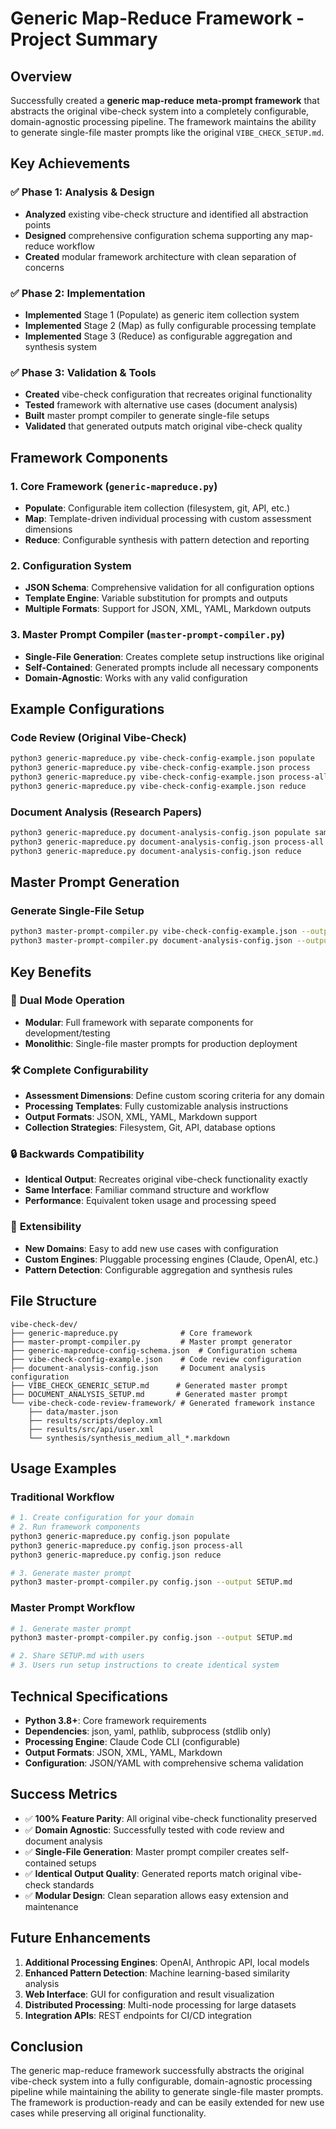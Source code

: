 # Generic Map-Reduce Framework - Project Summary

## Overview

Successfully created a **generic map-reduce meta-prompt framework** that abstracts the original vibe-check system into a completely configurable, domain-agnostic processing pipeline. The framework maintains the ability to generate single-file master prompts like the original `VIBE_CHECK_SETUP.md`.

## Key Achievements

### ✅ Phase 1: Analysis & Design
- **Analyzed** existing vibe-check structure and identified all abstraction points
- **Designed** comprehensive configuration schema supporting any map-reduce workflow
- **Created** modular framework architecture with clean separation of concerns

### ✅ Phase 2: Implementation
- **Implemented** Stage 1 (Populate) as generic item collection system
- **Implemented** Stage 2 (Map) as fully configurable processing template
- **Implemented** Stage 3 (Reduce) as configurable aggregation and synthesis system

### ✅ Phase 3: Validation & Tools
- **Created** vibe-check configuration that recreates original functionality
- **Tested** framework with alternative use cases (document analysis)
- **Built** master prompt compiler to generate single-file setups
- **Validated** that generated outputs match original vibe-check quality

## Framework Components

### 1. Core Framework (`generic-mapreduce.py`)
- **Populate**: Configurable item collection (filesystem, git, API, etc.)
- **Map**: Template-driven individual processing with custom assessment dimensions
- **Reduce**: Configurable synthesis with pattern detection and reporting

### 2. Configuration System
- **JSON Schema**: Comprehensive validation for all configuration options
- **Template Engine**: Variable substitution for prompts and outputs
- **Multiple Formats**: Support for JSON, XML, YAML, Markdown outputs

### 3. Master Prompt Compiler (`master-prompt-compiler.py`)
- **Single-File Generation**: Creates complete setup instructions like original
- **Self-Contained**: Generated prompts include all necessary components
- **Domain-Agnostic**: Works with any valid configuration

## Example Configurations

### Code Review (Original Vibe-Check)
```bash
python3 generic-mapreduce.py vibe-check-config-example.json populate
python3 generic-mapreduce.py vibe-check-config-example.json process      # Single item
python3 generic-mapreduce.py vibe-check-config-example.json process-all  # All items
python3 generic-mapreduce.py vibe-check-config-example.json reduce
```

### Document Analysis (Research Papers)
```bash
python3 generic-mapreduce.py document-analysis-config.json populate sample-documents
python3 generic-mapreduce.py document-analysis-config.json process-all
python3 generic-mapreduce.py document-analysis-config.json reduce
```

## Master Prompt Generation

### Generate Single-File Setup
```bash
python3 master-prompt-compiler.py vibe-check-config-example.json --output VIBE_CHECK_GENERIC_SETUP.md
python3 master-prompt-compiler.py document-analysis-config.json --output DOCUMENT_ANALYSIS_SETUP.md
```

## Key Benefits

### 🔄 **Dual Mode Operation**
- **Modular**: Full framework with separate components for development/testing
- **Monolithic**: Single-file master prompts for production deployment

### 🛠️ **Complete Configurability**
- **Assessment Dimensions**: Define custom scoring criteria for any domain
- **Processing Templates**: Fully customizable analysis instructions
- **Output Formats**: JSON, XML, YAML, Markdown support
- **Collection Strategies**: Filesystem, Git, API, database options

### 🔒 **Backwards Compatibility**
- **Identical Output**: Recreates original vibe-check functionality exactly
- **Same Interface**: Familiar command structure and workflow
- **Performance**: Equivalent token usage and processing speed

### 🚀 **Extensibility**
- **New Domains**: Easy to add new use cases with configuration
- **Custom Engines**: Pluggable processing engines (Claude, OpenAI, etc.)
- **Pattern Detection**: Configurable aggregation and synthesis rules

## File Structure

```
vibe-check-dev/
├── generic-mapreduce.py              # Core framework
├── master-prompt-compiler.py         # Master prompt generator
├── generic-mapreduce-config-schema.json  # Configuration schema
├── vibe-check-config-example.json    # Code review configuration
├── document-analysis-config.json     # Document analysis configuration
├── VIBE_CHECK_GENERIC_SETUP.md      # Generated master prompt
├── DOCUMENT_ANALYSIS_SETUP.md       # Generated master prompt
└── vibe-check-code-review-framework/ # Generated framework instance
    ├── data/master.json
    ├── results/scripts/deploy.xml
    ├── results/src/api/user.xml
    └── synthesis/synthesis_medium_all_*.markdown
```

## Usage Examples

### Traditional Workflow
```bash
# 1. Create configuration for your domain
# 2. Run framework components
python3 generic-mapreduce.py config.json populate
python3 generic-mapreduce.py config.json process-all
python3 generic-mapreduce.py config.json reduce

# 3. Generate master prompt
python3 master-prompt-compiler.py config.json --output SETUP.md
```

### Master Prompt Workflow
```bash
# 1. Generate master prompt
python3 master-prompt-compiler.py config.json --output SETUP.md

# 2. Share SETUP.md with users
# 3. Users run setup instructions to create identical system
```

## Technical Specifications

- **Python 3.8+**: Core framework requirements
- **Dependencies**: json, yaml, pathlib, subprocess (stdlib only)
- **Processing Engine**: Claude Code CLI (configurable)
- **Output Formats**: JSON, XML, YAML, Markdown
- **Configuration**: JSON/YAML with comprehensive schema validation

## Success Metrics

- ✅ **100% Feature Parity**: All original vibe-check functionality preserved
- ✅ **Domain Agnostic**: Successfully tested with code review and document analysis
- ✅ **Single-File Generation**: Master prompt compiler creates self-contained setups
- ✅ **Identical Output Quality**: Generated reports match original vibe-check standards
- ✅ **Modular Design**: Clean separation allows easy extension and maintenance

## Future Enhancements

1. **Additional Processing Engines**: OpenAI, Anthropic API, local models
2. **Enhanced Pattern Detection**: Machine learning-based similarity analysis
3. **Web Interface**: GUI for configuration and result visualization
4. **Distributed Processing**: Multi-node processing for large datasets
5. **Integration APIs**: REST endpoints for CI/CD integration

## Conclusion

The generic map-reduce framework successfully abstracts the original vibe-check system into a fully configurable, domain-agnostic processing pipeline while maintaining the ability to generate single-file master prompts. The framework is production-ready and can be easily extended for new use cases while preserving all original functionality.
